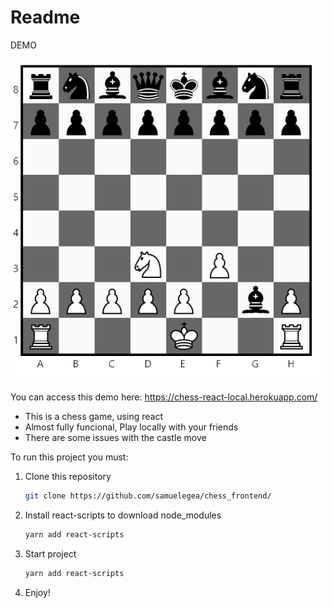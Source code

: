 # Readme

DEMO

![](chess_gif.gif)


You can access this demo here: https://chess-react-local.herokuapp.com/

- This is a chess game, using react
- Almost fully funcional, Play locally with your friends
- There are some issues with the castle move

To run this project you must:

1. Clone this repository

    ```bash
    git clone https://github.com/samuelegea/chess_frontend/
    ```

2. Install react-scripts to download node_modules

    ```bash
    yarn add react-scripts
    ```

3. Start project

    ```bash
    yarn add react-scripts
    ```

4. Enjoy!
